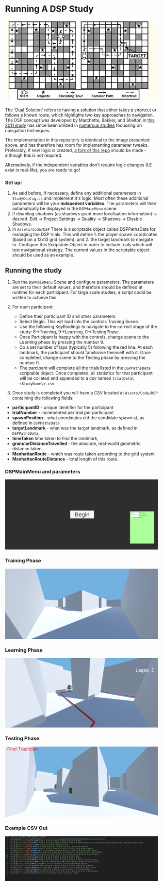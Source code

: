 # Running A DSP Study
![DSP diagram](readme-res/image-6.png)


The 'Dual Solution' refers to having a solution that either takes a shortcut or follows a known route, which highlights two key approaches to navigation. The DSP concept was developed by Marchette, Bakker, and Shelton in [this 2011 study](https://www.ncbi.nlm.nih.gov/pmc/articles/PMC4826051/) has since been utilized in [numerous studies](https://scholar.google.ca/scholar?hl=en&as_sdt=0%2C5&q=%22dual+solution+paradigm%22&btnG=) focussing on navigation techniques.

The implementation in this repository is identical to the image presented above, and has therefore has room for implementing parameter tweaks. Preferably, if new logic is created, [a fork of this repo](https://docs.github.com/en/pull-requests/collaborating-with-pull-requests/working-with-forks/about-forks#about-forks) should be made - although this is not required.

Alternatively, if the independent variables don't require logic changes (I.E exist in real-life), you are ready to go!

### Set up:
1. As said before, if necessary, define any additional parameters in `StudyConfig.cs` and implement it's logic. Most often these additional parameters will be your **indepedent variables**. The parameters will then automatically be displayed in the `DSPMainMenu` scene. 
2. If disabling shadows (as shadows grant more localisation information) is desired: Edit -> Project Settings -> Quality -> Shadows -> Disable Shadows.
3. In `Assets/Code/DSP` There is a scriptable object called DSPPathsData for managing the DSP trials. This will define 1. the player spawn coordinates (based on a 13x13 grid system), and 2. the target landmark to navigate to. Configure this Scriptable Object in order to include trials which will test navigational strategy. The current values in the scriptable object should be used as an example.

## Running the study
1. Run the `DSPMainMenu` Scene and configure parameters. The parameters are set to their default values, and therefore should be defined at runtime for each participant. For large scale studies, a script could be written to achieve this.
2. For each participant:
    - Define their participant ID and other parameters
    - Select Begin. This will load into the controls Training Scene.
    - Use the following KeyBindings to navigate to the correct stage of the study: 8->Training, 9->Learning, 0->TestingPhase.
    - Once Participant is happy with the controls, change scene to the Learning phase by pressing the number 9.
    - Do a set number of laps (typically 5) following the red line. At each landmark, the participant should familiarise themself with it. Once completed, change scene to the Testing phase by pressing the number 0.
    - The parcipant will complete all the trials listed in the `DSPPathsData` scriptable object. Once completed, all statistics for that participant will be collated and appended to a csv named `trialData\<StudyName\>.csv`

3. Once study is completed you will have a CSV located at `Assets/Code/DSP` containing the following fields:
- **participantID** - unique identifier for the participant
- **trialNumber** - incremented per trial per participant
- **spawnPosition** - what coordinates did the candidate spawn at, as defined in `DSPPathsData`
- **targetLandmark** - what was the target landmark, as defined in `DSPPathsData`,
- **timeTaken** time taken to find the landmark,
- **granularDistanceTravelled** - the absolute, real-world geometric distance taken,
- **ManhattanRoute** - which was route taken according to the grid system
- **ManhattanRouteDistance** - total length of this route.

### DSPMainMenu and parameters
![DSP Main Menu](readme-res/image.png)

### Training Phase 
![Training Phase](readme-res/image-1.png)

### Learning Phase
![Learning Phase](readme-res/image-2.png)

### Testing Phase
![Testing Phase](readme-res/image-3.png)

### Example CSV Out
![Example CSV Out](readme-res/image-5.png)
